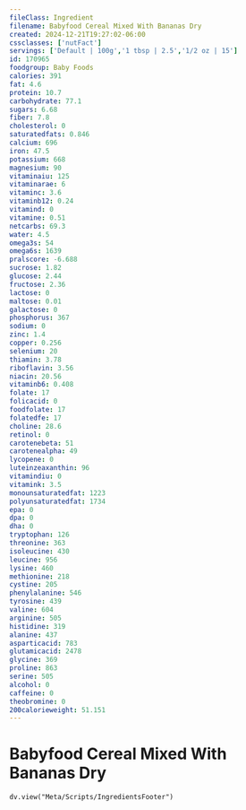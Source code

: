 ```yaml
---
fileClass: Ingredient
filename: Babyfood Cereal Mixed With Bananas Dry
created: 2024-12-21T19:27:02-06:00
cssclasses: ['nutFact']
servings: ['Default | 100g','1 tbsp | 2.5','1/2 oz | 15']
id: 170965
foodgroup: Baby Foods
calories: 391
fat: 4.6
protein: 10.7
carbohydrate: 77.1
sugars: 6.68
fiber: 7.8
cholesterol: 0
saturatedfats: 0.846
calcium: 696
iron: 47.5
potassium: 668
magnesium: 90
vitaminaiu: 125
vitaminarae: 6
vitaminc: 3.6
vitaminb12: 0.24
vitamind: 0
vitamine: 0.51
netcarbs: 69.3
water: 4.5
omega3s: 54
omega6s: 1639
pralscore: -6.688
sucrose: 1.82
glucose: 2.44
fructose: 2.36
lactose: 0
maltose: 0.01
galactose: 0
phosphorus: 367
sodium: 0
zinc: 1.4
copper: 0.256
selenium: 20
thiamin: 3.78
riboflavin: 3.56
niacin: 20.56
vitaminb6: 0.408
folate: 17
folicacid: 0
foodfolate: 17
folatedfe: 17
choline: 28.6
retinol: 0
carotenebeta: 51
carotenealpha: 49
lycopene: 0
luteinzeaxanthin: 96
vitamindiu: 0
vitamink: 3.5
monounsaturatedfat: 1223
polyunsaturatedfat: 1734
epa: 0
dpa: 0
dha: 0
tryptophan: 126
threonine: 363
isoleucine: 430
leucine: 956
lysine: 460
methionine: 218
cystine: 205
phenylalanine: 546
tyrosine: 439
valine: 604
arginine: 505
histidine: 319
alanine: 437
asparticacid: 783
glutamicacid: 2478
glycine: 369
proline: 863
serine: 505
alcohol: 0
caffeine: 0
theobromine: 0
200calorieweight: 51.151
---
```


# Babyfood Cereal Mixed With Bananas Dry

```dataviewjs
dv.view("Meta/Scripts/IngredientsFooter")
```